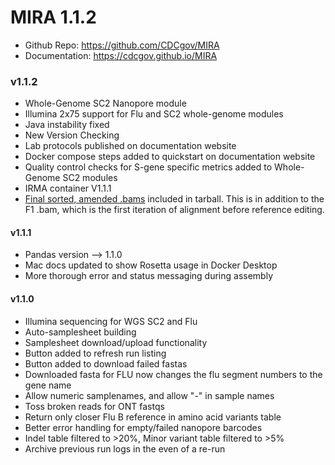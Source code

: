 
# MIRA 1.1.2
* Github Repo: https://github.com/CDCgov/MIRA
* Documentation: https://cdcgov.github.io/MIRA

### v1.1.2
- Whole-Genome SC2 Nanopore module
- Illumina 2x75 support for Flu and SC2 whole-genome modules
- Java instability fixed
- New Version Checking
- Lab protocols published on documentation website
- Docker compose steps added to quickstart on documentation website
- Quality control checks for S-gene specific metrics added to Whole-Genome SC2 modules
- IRMA container V1.1.1
- [Final sorted, amended .bams](https://wonder.cdc.gov/amd/flu/irma/output.html) included in tarball. This is in addition to the F1 .bam, which is the first iteration of alignment before reference editing.
  
#### v1.1.1
- Pandas version --> 1.1.0
- Mac docs updated to show Rosetta usage in Docker Desktop
- More thorough error and status messaging during assembly

#### v1.1.0
- Illumina sequencing for WGS SC2 and Flu
- Auto-samplesheet building
- Samplesheet download/upload functionality
- Button added to refresh run listing
- Button added to download failed fastas
- Downloaded fasta for FLU now changes the flu segment numbers to the gene name
- Allow numeric samplenames, and allow "-" in sample names
- Toss broken reads for ONT fastqs
- Return only closer Flu B reference in amino acid variants table
- Better error handling for empty/failed nanopore barcodes
- Indel table filtered to >20%, Minor variant table filtered to >5%
- Archive previous run logs in the even of a re-run

